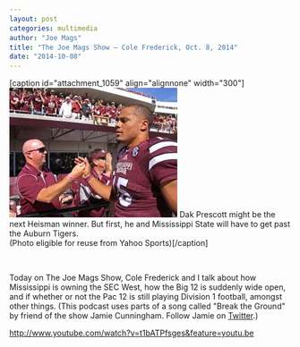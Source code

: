 ```yaml
---
layout: post
categories: multimedia
author: "Joe Mags"
title: "The Joe Mags Show — Cole Frederick, Oct. 8, 2014"
date: "2014-10-08"
---
```


\[caption id="attachment\_1059" align="alignnone" width="300"\][![Dak Prescott might be the next Heisman winner. But first, he and Mississippi State will have to get past the Auburn Tigers. (Photo eligible for reuse from Yahoo Sports)](/img/Dak.Prescott-300x232.jpg)](http://www.thehighscreen.com/wp-content/uploads/2014/10/Dak.Prescott.jpg) Dak Prescott might be the next Heisman winner. But first, he and Mississippi State will have to get past the Auburn Tigers.  
(Photo eligible for reuse from Yahoo Sports)\[/caption\]

 

Today on The Joe Mags Show, Cole Frederick and I talk about how Mississippi is owning the SEC West, how the Big 12 is suddenly wide open, and if whether or not the Pac 12 is still playing Division 1 football, amongst other things. (This podcast uses parts of a song called "Break the Ground" by friend of the show Jamie Cunningham. Follow Jamie on [Twitter](https://twitter.com/JmeCunningham).)

http://www.youtube.com/watch?v=t1bATPfsges&feature=youtu.be

